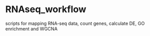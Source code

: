 # RNAseq_workflow
scripts for mapping RNA-seq data, count genes, calculate DE, GO enrichment and WGCNA 
